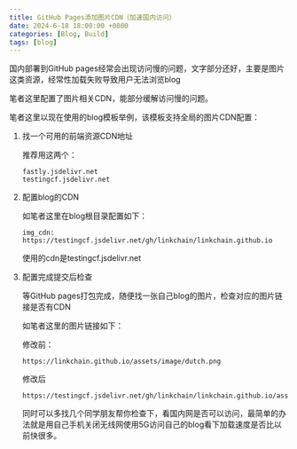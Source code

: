 ```yaml
---
title: GitHub Pages添加图片CDN（加速国内访问）
date: 2024-6-18 18:00:00 +0800
categories: [Blog, Build]
tags: [blog]
---
```


国内部署到GitHub pages经常会出现访问慢的问题，文字部分还好，主要是图片这类资源，经常性加载失败导致用户无法浏览blog

笔者这里配置了图片相关CDN，能部分缓解访问慢的问题。

笔者这里以现在使用的blog模板举例，该模板支持全局的图片CDN配置：

1. 找一个可用的前端资源CDN地址

    推荐用这两个：
    ```
    fastly.jsdelivr.net
    testingcf.jsdelivr.net
    ```

2. 配置blog的CDN

    如笔者这里在blog根目录配置如下：

    ```
    img_cdn: https://testingcf.jsdelivr.net/gh/linkchain/linkchain.github.io
    ``` 
    使用的cdn是testingcf.jsdelivr.net

3. 配置完成提交后检查

    等GitHub pages打包完成，随便找一张自己blog的图片，检查对应的图片链接是否有CDN

    如笔者这里的图片链接如下：

    修改前：
    ```
    https://linkchain.github.io/assets/image/dutch.png
    ```
    修改后
    ```
    https://testingcf.jsdelivr.net/gh/linkchain/linkchain.github.io/assets/image/dutch.png
    ```

    同时可以多找几个同学朋友帮你检查下，看国内网是否可以访问，最简单的办法就是用自己手机关闭无线网使用5G访问自己的blog看下加载速度是否比以前快很多。